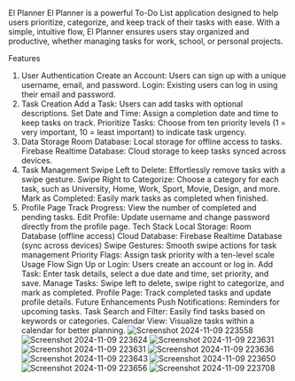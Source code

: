 
El Planner
El Planner is a powerful To-Do List application designed to help users prioritize, categorize, and keep track of their tasks with ease. With a simple, intuitive flow, El Planner ensures users stay organized and productive, whether managing tasks for work, school, or personal projects.

Features
1. User Authentication
Create an Account: Users can sign up with a unique username, email, and password.
Login: Existing users can log in using their email and password.
2. Task Creation
Add a Task: Users can add tasks with optional descriptions.
Set Date and Time: Assign a completion date and time to keep tasks on track.
Prioritize Tasks: Choose from ten priority levels (1 = very important, 10 = least important) to indicate task urgency.
3. Data Storage
Room Database: Local storage for offline access to tasks.
Firebase Realtime Database: Cloud storage to keep tasks synced across devices.
4. Task Management
Swipe Left to Delete: Effortlessly remove tasks with a swipe gesture.
Swipe Right to Categorize: Choose a category for each task, such as University, Home, Work, Sport, Movie, Design, and more.
Mark as Completed: Easily mark tasks as completed when finished.
5. Profile Page
Track Progress: View the number of completed and pending tasks.
Edit Profile: Update username and change password directly from the profile page.
Tech Stack
Local Storage: Room Database (offline access)
Cloud Database: Firebase Realtime Database (sync across devices)
Swipe Gestures: Smooth swipe actions for task management
Priority Flags: Assign task priority with a ten-level scale
Usage Flow
Sign Up or Login: Users create an account or log in.
Add Task: Enter task details, select a due date and time, set priority, and save.
Manage Tasks: Swipe left to delete, swipe right to categorize, and mark as completed.
Profile Page: Track completed tasks and update profile details.
Future Enhancements
Push Notifications: Reminders for upcoming tasks.
Task Search and Filter: Easily find tasks based on keywords or categories.
Calendar View: Visualize tasks within a calendar for better planning.
![Screenshot 2024-11-09 223558](https://github.com/user-attachments/assets/bfd2a685-f55b-4b77-bee0-977d75513fe2)
![Screenshot 2024-11-09 223624](https://github.com/user-attachments/assets/257e54b5-ceef-412c-9f9e-ac72dc821397)
![Screenshot 2024-11-09 223631](https://github.com/user-attachments/assets/7241d092-3f95-4acb-91e3-33b6d01de657)
![Screenshot 2024-11-09 223631](https://github.com/user-attachments/assets/8ca5d70a-5b43-4920-ba06-659027b091b7)
![Screenshot 2024-11-09 223636](https://github.com/user-attachments/assets/93afba01-8dcd-42d8-903c-c74ffe0f39a7)
![Screenshot 2024-11-09 223643](https://github.com/user-attachments/assets/9adf1aa8-b383-4c8f-92a4-3ce4d9434e5f)
![Screenshot 2024-11-09 223650](https://github.com/user-attachments/assets/af707a3a-f74c-4447-bb23-3352483fff54)
![Screenshot 2024-11-09 223656](https://github.com/user-attachments/assets/d41c3160-cc90-4e90-ad9c-39055a3f8007)
![Screenshot 2024-11-09 223708](https://github.com/user-attachments/assets/9083f2e5-c0b8-472a-8c31-35b1932b4cbd)













